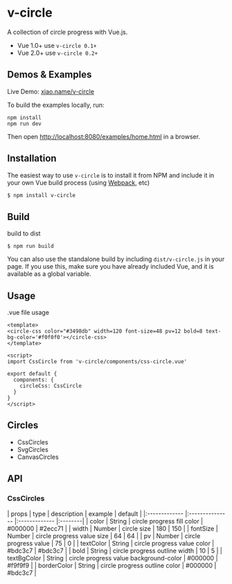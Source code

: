 v-circle
======

A collection of circle progress with Vue.js.

* Vue 1.0+ use `v-circle 0.1+`
* Vue 2.0+ use `v-circle 0.2+`

## Demos & Examples

Live Demo: [xiao.name/v-circle](http://xiaoa.name/v-circle/)

To build the examples locally, run:

```
npm install
npm run dev
```

Then open [http://localhost:8080/examples/home.html](http://localhost:8080/examples/home.html) in a browser.

## Installation

The easiest way to use `v-circle` is to install it from NPM and include it in your own Vue build process (using [Webpack](http://webpack.github.io/), etc)

```bash
$ npm install v-circle
```

## Build

build to dist

```
$ npm run build
```

You can also use the standalone build by including `dist/v-circle.js` in your page. If you use this, make sure you have already included Vue, and it is available as a global variable.

## Usage

.vue file usage

```
<template>
<circle-css color="#3498db" width=120 font-size=48 pv=12 bold=8 text-bg-color='#f0f0f0'></circle-css>
</template>

<script>
import CssCircle from 'v-circle/components/css-circle.vue'

export default {
  components: {
    circleCss: CssCircle
  }
}
</script>
```

## Circles

* CssCircles
* SvgCircles
* CanvasCircles

## API

### CssCircles

| props | type | description | example | default |
|:------------- |:--------------- |:------------- |:--------|
| color    | String | circle progress fill color | #000000 | #2ecc71 |
| width    | Number | circle size | 180 | 150 |
| fontSize    | Number | circle progress value size | 64 | 64 |
| pv    | Number | circle progress value | 75 | 0 |
| textColor    | String | circle progress value color | #bdc3c7 | #bdc3c7 |
| bold    | String | circle progress outline width | 10 | 5 |
| textBgColor    | String | circle progress value background-color | #000000 | #f9f9f9 |
| borderColor    | String | circle progress outline color | #000000 | #bdc3c7 |

